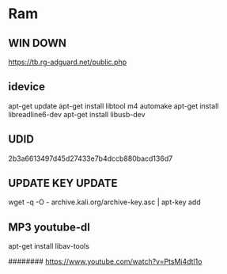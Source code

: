 # Ram
## WIN DOWN
https://tb.rg-adguard.net/public.php 


## idevice
apt-get update
apt-get install libtool m4 automake
apt-get install libreadline6-dev
apt-get install libusb-dev

## UDID
2b3a6613497d45d27433e7b4dccb880bacd136d7

## UPDATE KEY UPDATE
wget -q -O - archive.kali.org/archive-key.asc | apt-key add

## MP3 youtube-dl
apt-get install libav-tools


########
https://www.youtube.com/watch?v=PtsMi4dtl1o
